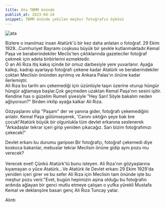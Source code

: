 ```yaml
---
title: Ata TBMM önünde
publish_at: 2023-04-24
snippet: TBMM önünde çekilen meşhur fotoğrafın öyküsü
---
```


<img src=/tbmm.jpg
alt=ata meclis onunde>
<br>

Bizlere o inanılmaz insan Atatürk'ü bir kez daha anlatan o fotoğraf. 29 Ekim 1929…Cumhuriyet Bayramı coşkusu büyük bir şevkle kutlanmaktadır.Kemal Paşa ve beraberindekiler Meclis'ten çıktıklarında gazeteciler fotoğraf çekmek için adeta birbirlerini ezmektedir. <br>O an Ali Rıza itiş kakış içinde bir omuz darbesiyle yere yuvarlanır. Ayağa kalkıp, kadrajı ayarlayıp fotoğrafı çekene kadar Atatürk ve beraberindekiler çoktan Meclisin önünden ayrılmış ve Ankara Palas'ın önüne kadar ilerlemiştir.  
Ali Rıza bu tarihi anı çekemediği için üzüntüyle taşın üzerine oturup hüngür hüngür ağlamaya başlar.Çok geçmeden uzaktan Kemal Paşa'nın sesini işitir. Kendine has o güzelim Rumeli şivesiyle "Hey Sarı! Söyle bakalım neden ağlıyorsun?" Birden irkilip ayağa kalkar Ali Rıza.<br>

Gözyaşlarını silip "Paşam" der ve yanına gider, fotoğrafı çekemediğini anlatır. Kemal Paşa gülümseyerek, 'Canını sıktığın şeye bak bre çocuk!'Atatürk büyük bir olgunlukla tüm devlet erkanına seslenerek "Arkadaşlar tekrar içeri girip yeniden çıkacağız. Sarı bizim fotoğrafımızı çekecek!"

Devlet erkanı bu durumu garipser.Bir fotoğrafçı, fotoğraf çekemedi diye koskoca bakanlar, mebuslar tekrar Meclisin önüne gidip aynı pozu mu verecek?<br>  
 Verecek evet! Çünkü Atatürk'tü bunu isteyen. Ali Rıza'nın gözyaşlarına kıyamayan o yüce Atatürk…Ve Atatürk ile Devlet erkanı 29 Ekim 1929'da yeniden içeri girer ve bu sefer Ali Rıza için Meclisin tam önünde işte bu meşhur pozu verir."Evet, bugün hepimizin aşina olduğu bu fotoğrafın ardında ağlayan bir genci mutlu etmeye çalışan o yufka yürekli Mustafa Kemal ve deklanşöre basan genç Ali Rıza Tuncay yatar.

Alıntı
